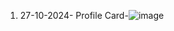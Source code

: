 1. 27-10-2024- Profile Card-![image](https://github.com/user-attachments/assets/ee9a2f39-0edb-49b4-9191-f4a27416dfa8)

   
